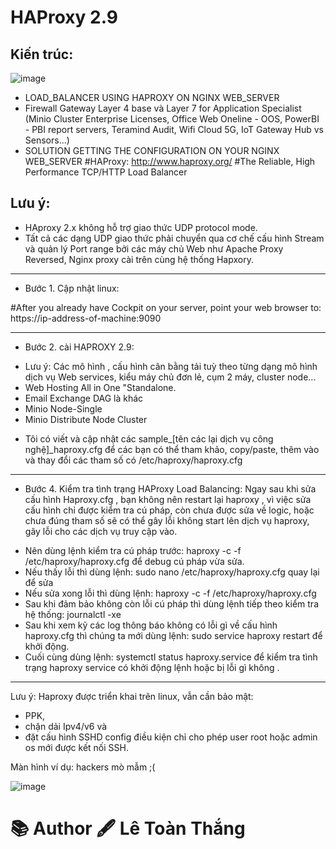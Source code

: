 # HAProxy 2.9

## Kiến trúc:

![image](https://github.com/PhDLeToanThang/Web3.0/assets/106635733/9d906356-abeb-4fcb-9b2d-ff5a20daf2b6)

* LOAD_BALANCER USING HAPROXY ON NGINX WEB_SERVER
* Firewall Gateway Layer 4 base và Layer 7 for Application Specialist (Minio Cluster Enterprise Licenses, Office Web Oneline - OOS, PowerBI - PBI report servers, Teramind Audit, Wifi Cloud 5G, IoT Gateway Hub vs Sensors...)
* SOLUTION GETTING THE CONFIGURATION ON YOUR NGINX WEB_SERVER
#HAProxy: http://www.haproxy.org/
#The Reliable, High Performance TCP/HTTP Load Balancer

## Lưu ý: 

- HAproxy 2.x không hỗ trợ giao thức UDP protocol mode.
- Tất cả các dạng UDP giao thức phải chuyển qua cơ chế cấu hình Stream và quản lý Port range bởi 
các máy chủ Web như Apache Proxy Reversed, Nginx proxy cài trên cùng hệ thống Hapxory.

----
* Bước 1. Cập nhật linux:
<!-- sudo apt update -y
sudo apt list --upgradable
sudo apt autoremove -y
sudo apt upgrade -y
sudo apt install xrdp -y
sudo systemctl enable xrdp
sudo apt install ufw -y
sudo apt install net-tools -y
sudo apt install gparted -y -->
<!-- . /etc/os-release
sudo apt install -t ${VERSION_CODENAME}-backports cockpit -y -->
#After you already have Cockpit on your server, point your web browser to: https://ip-address-of-machine:9090
<!-- sudo apt install ubuntu-desktop -y -->
-----
* Bước 2. cài HAPROXY 2.9:
<!-- sudo apt show haproxy
sudo add-apt-repository ppa:vbernat/haproxy-2.9 -y
sudo apt update -y
sudo apt install -y haproxy=2.9.\*
haproxy -v
sudo systemctl status haproxy
sudo systemctl enable haproxy
 ----
* Bước 3. Cấu hình HAPROXY:
<!-- sudo cp /etc/haproxy/haproxy.cfg /etc/haproxy/haproxy.cfg.bk
sudo nano /etc/haproxy/haproxy.cfg -->

* Lưu ý: Các mô hình , cấu hình cân bằng tải tuỳ theo từng dạng mô hình dịch vụ Web services, kiểu máy chủ đơn lẻ, cụm 2 máy, cluster node... 
 * Web Hosting All in One "Standalone.
 * Email Exchange DAG là khác
 * Minio Node-Single
 * Minio Distribute Node Cluster
- Tôi có viết và cập nhật các sample_[tên các lại dịch vụ công nghệ]_haproxy.cfg
  để các bạn có thể tham khảo, copy/paste, thêm vào và thay đổi các tham số có /etc/haproxy/haproxy.cfg 
-----
* Bước 4. Kiểm tra tình trạng HAProxy Load Balancing:
Ngay sau khi sửa cấu hình Haproxy.cfg , bạn không nên restart lại haproxy , vì việc sửa cấu hình chỉ được kiểm tra cú pháp, còn chưa được sửa
về logic, hoặc chưa đúng tham số sẽ có thể gây lỗi không start lên dịch vụ haproxy, gây lỗi cho các dịch vụ truy cập vào.
-  Nên dùng lệnh kiểm tra cú pháp trước:  haproxy -c -f /etc/haproxy/haproxy.cfg    để debug cú pháp vừa sửa.
-  Nếu thấy lỗi thì dùng lệnh: sudo nano /etc/haproxy/haproxy.cfg   quay lại để sửa
-  Nếu sửa xong lỗi thì dùng lệnh: haproxy -c -f /etc/haproxy/haproxy.cfg
-  Sau khi đảm bảo không còn lỗi cú pháp thì dùng lệnh tiếp theo kiểm tra hệ thống: journalctl -xe
-  Sau khi xem kỹ các log thông báo không có lỗi gì về cấu hình haproxy.cfg thì chúng ta mới dùng lệnh: sudo service haproxy restart để khởi động.
-  Cuối cùng dùng lệnh: systemctl status haproxy.service để kiểm tra tình trạng haproxy service có khởi động lệnh hoặc bị lỗi gì không .

-----
Lưu ý: Haproxy được triển khai trên linux, vẫn cần bảo mật:
- PPK,
- chặn dải Ipv4/v6 và
- đặt cấu hình SSHD config điều kiện chỉ cho phép user root hoặc admin os mới được kết nối SSH.

Màn hình ví dụ: hackers mò mẫm ;(

![image](https://github.com/PhDLeToanThang/Web3.0/assets/106635733/9ac15318-4c19-43f9-b422-7dae1a9003b2)


# 📚 Author 🖋️ Lê Toàn Thắng
